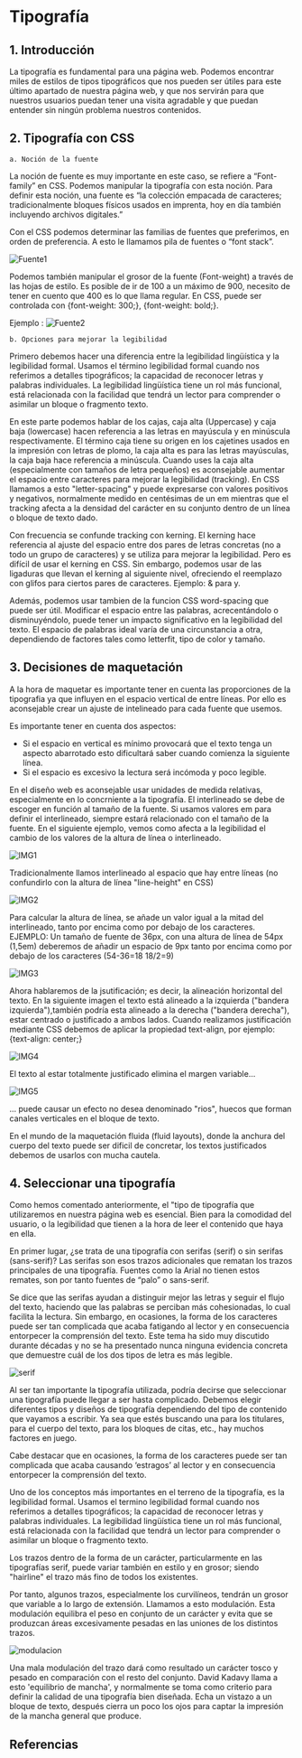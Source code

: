 
# Tipografía

## 1. Introducción

La tipografía es fundamental para una página web. Podemos encontrar miles de estilos de tipos tipográficos que nos pueden ser útiles para este último apartado de nuestra página web, y que nos servirán para que nuestros usuarios puedan tener una visita agradable y que puedan entender sin ningún problema nuestros contenidos. 

## 2. Tipografía con CSS 
	a. Noción de la fuente

La noción de fuente es muy importante en este caso, se refiere a “Font-family” en CSS. Podemos manipular la tipografía con esta noción. Para definir esta noción, una fuente es “la colección empacada de caracteres; tradicionalmente bloques físicos usados en imprenta, hoy en día también incluyendo archivos digitales.”

Con el CSS podemos determinar las familias de fuentes que preferimos, en orden de preferencia. A esto le llamamos pila de fuentes o “font stack”.

![Fuente1](imagenes/Fuente1.png)

Podemos también manipular el grosor de la fuente (Font-weight) a través de las hojas de estilo. Es posible de ir de 100 a un máximo de 900, necesito de tener en cuento que 400 es lo que llama regular. En CSS, puede ser controlada con {font-weight: 300;}, {font-weight: bold;}. 

Ejemplo : 
![Fuente2](imagenes/Fuente2.png)

	b. Opciones para mejorar la legibilidad

Primero debemos hacer una diferencia entre la legibilidad lingüística y la legibilidad formal. Usamos el término legibilidad formal cuando nos referimos a detalles tipográficos; la capacidad de reconocer letras y palabras individuales. La legibilidad lingüística tiene un rol más funcional, está relacionada con la facilidad que tendrá un lector para comprender o asimilar un bloque o fragmento texto.

En este parte podemos hablar de los cajas, caja alta (Uppercase) y caja baja (lowercase) hacen referencia a las letras en mayúscula y en minúscula respectivamente. El término caja tiene su origen en los cajetines usados en la impresión con letras de plomo, la caja alta es para las letras mayúsculas, la caja baja hace referencia a minúscula. Cuando uses la caja alta (especialmente con tamaños de letra pequeños) es aconsejable aumentar el espacio entre caracteres para mejorar la legibilidad (tracking). En CSS llamamos a esto "letter-spacing" y puede expresarse con valores positivos y negativos, normalmente medido en centésimas de un em mientras que el tracking afecta a la densidad del carácter en su conjunto dentro de un línea o bloque de texto dado.

Con frecuencia se confunde tracking con kerning. El kerning hace referencia al ajuste del espacio entre dos pares de letras concretas (no a todo un grupo de caracteres) y se utiliza para mejorar la legibilidad. Pero es difícil de usar el kerning en CSS. Sin embargo, podemos usar de las ligaduras que llevan el kerning al siguiente nivel, ofreciendo el reemplazo con glifos para ciertos pares de caracteres. Ejemplo: & para y.

Además, podemos usar tambien de la funcion CSS word-spacing que puede ser útil. Modificar el espacio entre las palabras, acrecentándolo o disminuyéndolo, puede tener un impacto significativo en la legibilidad del texto. El espacio de palabras ideal varía de una circunstancia a otra, dependiendo de factores tales como letterfit, tipo de color y tamaño. 

## 3. Decisiones de maquetación 

A la hora de maquetar es importante tener en cuenta las proporciones de la tipografia ya que influyen en el espacio vertical de entre líneas. Por ello es aconsejable crear un ajuste de intelineado para cada fuente que usemos. 

Es importante tener en cuenta dos aspectos: 
- Si el espacio en vertical es mínimo provocará que el texto tenga un aspecto abarrotado esto dificultará saber cuando comienza la siguiente línea. 
- Si el espacio es excesivo la lectura será incómoda y poco legible.

En el diseño web es aconsejable usar unidades de medida relativas, especialmente en lo concrniente a la tipografía. El interlineado se debe de escoger en función al tamaño de la fuente. Si usamos valores em para definir el interlineado, siempre estará relacionado con el tamaño de la fuente. En el siguiente ejemplo, vemos como afecta a la legibilidad el cambio de los valores de la altura de línea o interlineado. 

![IMG1](imagenes/img1.png)

Tradicionalmente llamos interlineado al espacio que hay entre líneas (no confundirlo con la altura de línea "line-height" en CSS)

![IMG2](imagenes/img2.png)

Para calcular la altura de línea, se añade un valor igual a la mitad del interlineado, tanto por encima como por debajo de los caracteres. EJEMPLO: Un tamaño de fuente de 36px, con una altura de línea de 54px (1,5em) deberemos de añadir un espacio de 9px tanto por encima como por debajo de los caracteres (54-36=18 18/2=9)

![IMG3](imagenes/img3.png)

Ahora hablaremos de la jsutificación; es decir, la alineación horizontal del texto. En la siguiente imagen el texto está alineado a la izquierda ("bandera izquierda"),también podría esta alineado a la derecha ("bandera derecha"), estar centrado o justificado a ambos lados. Cuando realizamos justificación mediante CSS debemos de aplicar la propiedad text-align, por ejemplo: {text-align: center;}

![IMG4](imagenes/img4.png)

El texto al estar totalmente justificado elimina el margen variable...

![IMG5](imagenes/img5.png)

... puede causar un efecto no desea denominado "rios", huecos que forman canales verticales en el bloque de texto.

En el mundo de la maquetación fluida (fluid layouts), donde la anchura del cuerpo del texto puede ser dificil de concretar, los textos justificados debemos de usarlos con mucha cautela. 

## 4. Seleccionar una tipografía

Como hemos comentado anteriormente, el "tipo de tipografía que utilizaremos en nuestra página web es esencial. Bien para la comodidad del usuario, o la legibilidad que tienen a la hora de leer el contenido que haya en ella. 

En primer lugar, ¿se trata de una tipografía con serifas (serif) o sin serifas (sans-serif)? Las serifas son esos trazos adicionales que rematan los trazos principales de una tipografía. Fuentes como la Arial no tienen estos remates, son por tanto fuentes de “palo” o sans-serif.

Se dice que las serifas ayudan a distinguir mejor las letras y seguir el flujo del texto, haciendo que las palabras se perciban más cohesionadas, lo cual facilita la lectura. Sin embargo, en ocasiones, la forma de los caracteres puede ser tan complicada que acaba fatigando al lector y en consecuencia entorpecer la comprensión del texto. Este tema ha sido muy discutido durante décadas y no se ha presentado nunca ninguna evidencia concreta que demuestre cuál de los dos tipos de letra es más legible.

![serif](imagenes/serif.png)

Al ser tan importante la tipografía utilizada, podría decirse que seleccionar una tipografía puede llegar a ser hasta complicado. Debemos elegir diferentes tipos y diseños de tipografía dependiendo del tipo de contenido que vayamos a escribir. Ya sea que estés buscando una para los titulares, para el cuerpo del texto, para los bloques de citas, etc., hay muchos factores en juego.

Cabe destacar que en ocasiones, la forma de los caracteres puede ser tan complicada que acaba causando ‘estragos’ al lector y en consecuencia entorpecer la comprensión del texto. 

Uno de los conceptos más importantes en el terreno de la tipografía, es la legibilidad formal. Usamos el termino legibilidad formal cuando nos referimos a detalles tipográficos; la capacidad de reconocer letras y palabras individuales. La legibilidad lingüística tiene un rol más funcional, está relacionada con la facilidad que tendrá un lector para comprender o asimilar un bloque o fragmento texto.

Los trazos dentro de la forma de un carácter, particularmente en las tipografías serif, puede variar también en estilo y en grosor; siendo "hairline" el trazo más fino de todos los existentes.

Por tanto, algunos trazos, especialmente los curvilíneos, tendrán un grosor que variable a lo largo de extensión. Llamamos a esto modulación. Esta modulación equilibra el peso en conjunto de un carácter y evita que se produzcan áreas excesivamente pesadas en las uniones de los distintos trazos.

![modulacion](imagenes/modulacion.png)

Una mala modulación del trazo dará como resultado un carácter tosco y pesado en comparación con el resto del conjunto. David Kadavy llama a esto 'equilibrio de mancha', y normalmente se toma como criterio para definir la calidad de una tipografía bien diseñada. Echa un vistazo a un bloque de texto, después cierra un poco los ojos para captar la impresión de la mancha general que produce.

## Referencias

